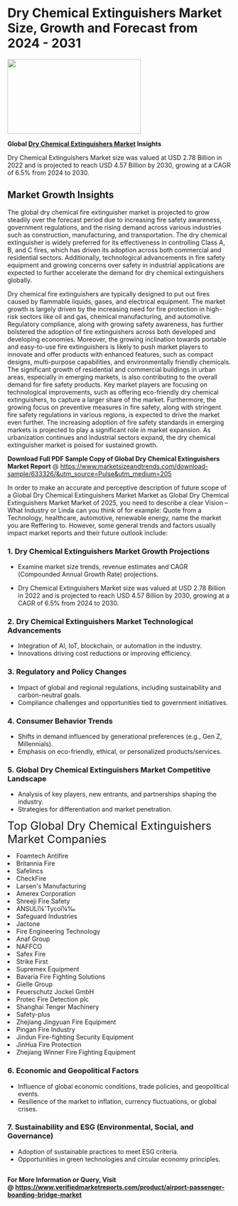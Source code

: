 <H1>Dry Chemical Extinguishers Market Size, Growth and Forecast from 2024 - 2031</H1><img class="aligncenter size-medium wp-image-584254" src="https://thirdeyenews.in/wp-content/uploads/2024/09/Global-Market-Research-300x168.jpeg" alt="" width="300" height="168" /><p><strong>Global&nbsp;<a href="https://www.marketsizeandtrends.com/download-sample/633326/&amp;utm_source=Pulse&amp;utm_medium=205">Dry Chemical Extinguishers Market</a> Insights</strong></p><p>Dry Chemical Extinguishers Market size was valued at USD 2.78 Billion in 2022 and is projected to reach USD 4.57 Billion by 2030, growing at a CAGR of 6.5% from 2024 to 2030.</p><p><h2>Market Growth Insights</h2> <p>The global dry chemical fire extinguisher market is projected to grow steadily over the forecast period due to increasing fire safety awareness, government regulations, and the rising demand across various industries such as construction, manufacturing, and transportation. The dry chemical extinguisher is widely preferred for its effectiveness in controlling Class A, B, and C fires, which has driven its adoption across both commercial and residential sectors. Additionally, technological advancements in fire safety equipment and growing concerns over safety in industrial applications are expected to further accelerate the demand for dry chemical extinguishers globally. </p> <p>Dry chemical fire extinguishers are typically designed to put out fires caused by flammable liquids, gases, and electrical equipment. The market growth is largely driven by the increasing need for fire protection in high-risk sectors like oil and gas, chemical manufacturing, and automotive. Regulatory compliance, along with growing safety awareness, has further bolstered the adoption of fire extinguishers across both developed and developing economies. Moreover, the growing inclination towards portable and easy-to-use fire extinguishers is likely to push market players to innovate and offer products with enhanced features, such as compact designs, multi-purpose capabilities, and environmentally friendly chemicals. The significant growth of residential and commercial buildings in urban areas, especially in emerging markets, is also contributing to the overall demand for fire safety products. Key market players are focusing on technological improvements, such as offering eco-friendly dry chemical extinguishers, to capture a larger share of the market. Furthermore, the growing focus on preventive measures in fire safety, along with stringent fire safety regulations in various regions, is expected to drive the market even further. The increasing adoption of fire safety standards in emerging markets is projected to play a significant role in market expansion. As urbanization continues and industrial sectors expand, the dry chemical extinguisher market is poised for sustained growth. </p><p><span class=""><strong>Download Full PDF Sample Copy of Global Dry Chemical Extinguishers Market Report</strong> @ <a href="https://www.marketsizeandtrends.com/download-sample/633326/&amp;utm_source=Pulse&amp;utm_medium=205" target="_blank">https://www.marketsizeandtrends.com/download-sample/633326/&amp;utm_source=Pulse&amp;utm_medium=205</a></span></p><p>In order to make an accurate and perceptive description of future scope of a Global&nbsp;Dry Chemical Extinguishers Market Market as Global&nbsp;Dry Chemical Extinguishers Market Market of 2025, you need to describe a clear Vision &ndash; What Industry or Linda can you think of for example: Quote from a Technology, healthcare, automotive, renewable energy, name the market you are Reffering to. However, some general trends and factors usually impact market reports and their future outlook include:</p><h3>1.&nbsp;<strong>Dry Chemical Extinguishers Market Growth Projections</strong></h3><ul><li>Examine market size trends, revenue estimates and CAGR (Compounded Annual Growth Rate) projections.</li><li><p>Dry Chemical Extinguishers Market size was valued at USD 2.78 Billion in 2022 and is projected to reach USD 4.57 Billion by 2030, growing at a CAGR of 6.5% from 2024 to 2030.</p></li></ul><h3>2.&nbsp;<strong>Dry Chemical Extinguishers Market Technological Advancements</strong></h3><ul><li>Integration of AI, IoT, blockchain, or automation in the industry.</li><li>Innovations driving cost reductions or improving efficiency.</li></ul><h3>3.&nbsp;<strong>Regulatory and Policy Changes</strong></h3><ul><li>Impact of global and regional regulations, including sustainability and carbon-neutral goals.</li><li>Compliance challenges and opportunities tied to government initiatives.</li></ul><h3>4.&nbsp;<strong>Consumer Behavior Trends</strong></h3><ul><li>Shifts in demand influenced by generational preferences (e.g., Gen Z, Millennials).</li><li>Emphasis on eco-friendly, ethical, or personalized products/services.</li></ul><h3>5.&nbsp;<strong>Global Dry Chemical Extinguishers Market Competitive Landscape</strong></h3><ul><li>Analysis of key players, new entrants, and partnerships shaping the industry.</li><li>Strategies for differentiation and market penetration.</li></ul><p data-pm-slice="1 1 []"><span style="color: inherit; font-family: inherit; font-size: 25px;">Top Global Dry Chemical Extinguishers Market Companies</span></p><div class="" data-test-id=""><p><li>Foamtech Antifire</li><li> Britannia Fire</li><li> Safelincs</li><li> CheckFire</li><li> Larsen's Manufacturing</li><li> Amerex Corporation</li><li> Shreeji Fire Safety</li><li> ANSULï¼ˆTycoï¼‰</li><li> Safeguard Industries</li><li> Jactone</li><li> Fire Engineering Technology</li><li> Anaf Group</li><li> NAFFCO</li><li> Safex Fire</li><li> Strike First</li><li> Supremex Equipment</li><li> Bavaria Fire Fighting Solutions</li><li> Gielle Group</li><li> Feuerschutz Jockel GmbH</li><li> Protec Fire Detection plc</li><li> Shanghai Tenger Machinery</li><li> Safety-plus</li><li> Zhejiang Jingyuan Fire Equipment</li><li> Pingan Fire Industry</li><li> Jindun Fire-fighting Security Equipment</li><li> JinHua Fire Protection</li><li> Zhejiang Winner Fire Fighting Equipment</li></p></div><h3>6.&nbsp;<strong>Economic and Geopolitical Factors</strong></h3><ul><li>Influence of global economic conditions, trade policies, and geopolitical events.</li><li>Resilience of the market to inflation, currency fluctuations, or global crises.</li></ul><h3>7.&nbsp;<strong>Sustainability and ESG (Environmental, Social, and Governance)</strong></h3><ul><li>Adoption of sustainable practices to meet ESG criteria.</li><li>Opportunities in green technologies and circular economy principles.</li></ul><h2><strong style="font-size: 14px;">For More Information or Query, Visit @&nbsp;</strong><a style="background-color: #ffffff; font-size: 14px;" href="https://www.marketsizeandtrends.com/report/dry-chemical-extinguishers-market/" target="_blank">https://www.verifiedmarketreports.com/product/airport-passenger-boarding-bridge-market</a></h2>
